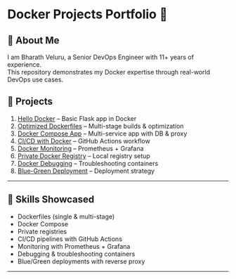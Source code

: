 
# Docker Projects Portfolio 🚀

## 👋 About Me
I am Bharath Veluru, a Senior DevOps Engineer with 11+ years of experience.  
This repository demonstrates my Docker expertise through real-world DevOps use cases.

## 📂 Projects
1. [Hello Docker](./Project-Hello-Docker) – Basic Flask app in Docker
2. [Optimized Dockerfiles](./Project-multistage) – Multi-stage builds & optimization
3. [Docker Compose App](./Project-compose-app-redis) – Multi-service app with DB & proxy
4. [CI/CD with Docker](./Project-ci-cd-docker) – GitHub Actions workflow
5. [Docker Monitoring](./Project-docker-monitoring) – Prometheus + Grafana
6. [Private Docker Registry](./Project-docker-registry) – Local registry setup
7. [Docker Debugging](./Project-docker-debugging) – Troubleshooting containers
8. [Blue-Green Deployment](./Project-blue-green-deployment) – Deployment strategy

---

## 🎯 Skills Showcased
- Dockerfiles (single & multi-stage)
- Docker Compose
- Private registries
- CI/CD pipelines with GitHub Actions
- Monitoring with Prometheus + Grafana
- Debugging & troubleshooting containers
- Blue/Green deployments with reverse proxy

---
